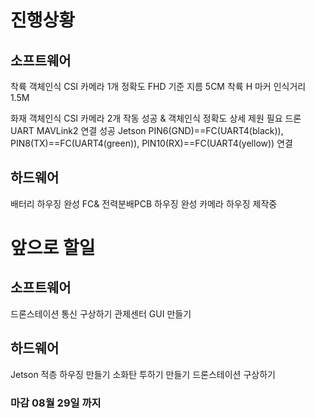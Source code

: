 # 진행상황
## 소프트웨어

착륙 객체인식 CSI 카메라 1개 정확도
FHD 기준 지름 5CM 착륙 H 마커 인식거리 1.5M

화재 객체인식 CSI 카메라 2개 작동 성공 & 객체인식 정확도 상세 제원 필요
드론 UART MAVLink2 연결 성공
Jetson PIN6(GND)==FC(UART4(black)), PIN8(TX)==FC(UART4(green)), PIN10(RX)==FC(UART4(yellow)) 연결

## 하드웨어
  
배터리 하우징 완성
FC& 전력분배PCB 하우징 완성
카메라 하우징 제작중

# 앞으로 할일

## 소프트웨어

드론스테이션 통신 구상하기
관제센터 GUI 만들기

## 하드웨어

Jetson 적층 하우징 만들기
소화탄 투하기 만들기
드론스테이션 구상하기

### 마감 08월 29일 까지

